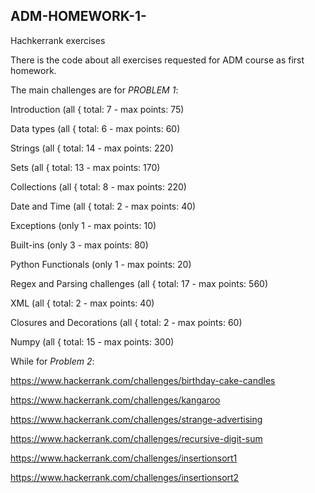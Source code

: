 ## ADM-HOMEWORK-1-
Hachkerrank exercises

There is the code about all exercises requested for ADM course as first homework.

The main challenges are for _PROBLEM 1_:

Introduction (all { total: 7 - max points: 75)

Data types (all { total: 6 - max points: 60)

Strings (all { total: 14 - max points: 220)

Sets (all { total: 13 - max points: 170)

Collections (all { total: 8 - max points: 220)

Date and Time (all { total: 2 - max points: 40)

Exceptions (only 1 - max points: 10)

Built-ins (only 3 - max points: 80)

Python Functionals (only 1 - max points: 20)

Regex and Parsing challenges (all { total: 17 - max points: 560)

XML (all { total: 2 - max points: 40)

Closures and Decorations (all { total: 2 - max points: 60)

Numpy (all { total: 15 - max points: 300)

While for _Problem 2_:
 
https://www.hackerrank.com/challenges/birthday-cake-candles


https://www.hackerrank.com/challenges/kangaroo

https://www.hackerrank.com/challenges/strange-advertising

https://www.hackerrank.com/challenges/recursive-digit-sum

https://www.hackerrank.com/challenges/insertionsort1

https://www.hackerrank.com/challenges/insertionsort2

